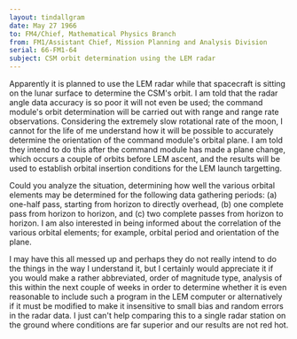 ```yaml
---
layout: tindallgram
date: May 27 1966
to: FM4/Chief, Mathematical Physics Branch
from: FM1/Assistant Chief, Mission Planning and Analysis Division
serial: 66-FM1-64
subject: CSM orbit determination using the LEM radar
---
```

Apparently it is planned to use the LEM radar while that spacecraft
is sitting on the lunar surface to determine the CSM's orbit. I am
told that the radar angle data accuracy is so poor it will not even
be used; the command module's orbit determination will be carried out
with range and range rate observations. Considering the extremely slow
rotational rate of the moon, I cannot for the life of me understand how
it will be possible to accurately determine the orientation of the command 
module's orbital plane. I am told they intend to do this after
the command module has made a plane change, which occurs a couple of
orbits before LEM ascent, and the results will be used to establish
orbital insertion conditions for the LEM launch targetting.

Could you analyze the situation, determining how well the various
orbital elements may be determined for the following data gathering
periods: (a) one-half pass, starting from horizon to directly overhead, 
(b) one complete pass from horizon to horizon, and (c) two
complete passes from horizon to horizon. I am also interested in
being informed about the correlation of the various orbital elements;
for example, orbital period and orientation of the plane.

I may have this all messed up and perhaps they do not really intend
to do the things in the way I understand it, but I certainly would appreciate 
it if you would make a rather abbreviated, order of magnitude
type, analysis of this within the next couple of weeks in order to determine 
whether it is even reasonable to include such a program in the
LEM computer or alternatively if it must be modified to make it insensitive 
to small bias and random errors in the radar data. I just can't
help comparing this to a single radar station on the ground where conditions 
are far superior and our results are not red hot.
